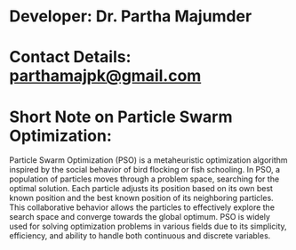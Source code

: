 # Developer: Dr. Partha Majumder
# Contact Details: parthamajpk@gmail.com

# Short Note on Particle Swarm Optimization:
Particle Swarm Optimization (PSO) is a metaheuristic optimization algorithm inspired by the social behavior of bird flocking or fish schooling. In PSO, a population of particles moves through a problem space, searching for the optimal solution. Each particle adjusts its position based on its own best known position and the best known position of its neighboring particles. This collaborative behavior allows the particles to effectively explore the search space and converge towards the global optimum. PSO is widely used for solving optimization problems in various fields due to its simplicity, efficiency, and ability to handle both continuous and discrete variables.
